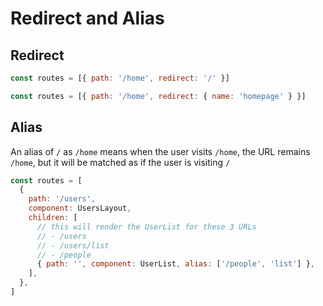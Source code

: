 # Redirect and Alias

## Redirect

```js
const routes = [{ path: '/home', redirect: '/' }]

const routes = [{ path: '/home', redirect: { name: 'homepage' } }]
```

## Alias

An alias of `/` as `/home` means when the user visits `/home`, the URL remains `/home`, but it will be matched as if the user is visiting `/`

```js
const routes = [
  {
    path: '/users',
    component: UsersLayout,
    children: [
      // this will render the UserList for these 3 URLs
      // - /users
      // - /users/list
      // - /people
      { path: '', component: UserList, alias: ['/people', 'list'] },
    ],
  },
]
```
